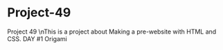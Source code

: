 # Project-49
Project 49
\nThis is a project about Making a pre-website with HTML and CSS.
DAY #1
Origami
